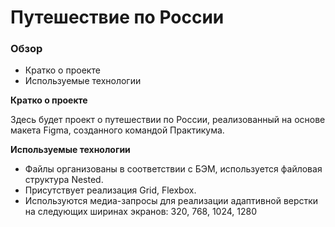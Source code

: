 # Путешествие по России

### Обзор
* Кратко о проекте
* Используемые технологии

**Кратко о проекте**

Здесь будет проект о путешествии по России, реализованный на основе макета Figma, созданного командой Практикума.

**Используемые технологии**

* Файлы организованы в соответствии с БЭМ, используется файловая структура Nested.
* Присутствует реализация Grid, Flexbox.
* Используются медиа-запросы для реализации адаптивной верстки на следующих ширинах экранов: 320, 768, 1024, 1280

